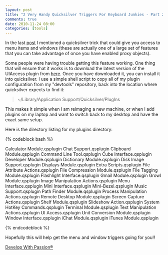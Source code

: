 ```yaml
---
layout: post
title: "2 Very Handy Quicksilver Triggers For Keyboard Junkies - Part 2"
comments: true
date: 2010-11-24 08:00
categories: [tools]
---
```

In the last [post](/2010/11/2-very-handy-quicksilver-triggers-for-keyboard-junkies.html) I mentioned a quicksilver trick that could give you access to menu items and windows (these are actually one of a large set of features that you can take advantage of once you have enabled proxy objects).

Some people were having trouble getting this feature working. One thing that will ensure that it works is to download the latest version of the UIAccess plugin from [here](https://github.com/neurolepsy/blacktree-elements/downloads). Once you have downloaded it, you can install it into quicksilver. I use a simple shell script to copy all of my plugin configuration from my "devtools" repository, back into the location where quicksilver expects to find it:

> ~/Library/Application Support/Quicksilver/PlugIns

This makes it simple when I am reimaging a new machine, or when I add plugins on my laptop and want to switch back to my desktop and have the exact same setup.

Here is the directory listing for my plugins directory:

{% codeblock bash %}

Calculator Module.qsplugin
Chat Support.qsplugin
Clipboard Module.qsplugin
Command Line Tool.qsplugin
Cube Interface.qsplugin
Developer Module.qsplugin
Dictionary Module.qsplugin
Disk Image Support.qsplugin
Displays Module.qsplugin
Extra Scripts.qsplugin
File Attribute Actions.qsplugin
File Compression Module.qsplugin
File Tagging Module.qsplugin
Flashlight Interface.qsplugin
Gmail Module.qsplugin
Growl Module.qsplugin
Image Manipulation Actions.qsplugin
Menu Interface.qsplugin
Mini Interface.qsplugin
Mini-Bezel.qsplugin
Music Support.qsplugin
Path Finder Module.qsplugin
Process Manipulation Actions.qsplugin
Remote Desktop Module.qsplugin
Screen Capture Actions.qsplugin
Shelf Module.qsplugin
Slideshow Action.qsplugin
System HotKey Commands.qsplugin
Terminal Module.qsplugin
Text Manipulation Actions.qsplugin
UI Access.qsplugin
Unit Conversion Module.qsplugin
Window Interface.qsplugin
iChat Module.qsplugin
iTunes Module.qsplugin

{% endcodeblock %}

Hopefully this will help get the menu and window triggers going for you!!

[Develop With Passion®](http://www.developwithpassion.com)
